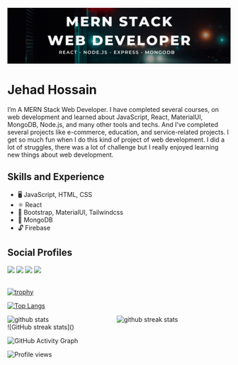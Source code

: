 ![I am a MERN Stack Web Developer](https://github.com/Zihad550/Zihad550/blob/main/Banner.png)

# Jehad Hossain
I’m A MERN Stack Web Developer. I have completed several courses, on web development and learned about JavaScript, React, MaterialUI, MongoDB, Node.js, and many other tools and techs. And I’ve completed several projects like e-commerce, education, and service-related projects. I get so much fun when I do this kind of project of web development. I did a lot of struggles, there was a lot of challenge but I really enjoyed learning new things about web development.

## Skills and Experience

* 🖥️ JavaScript, HTML, CSS
* ⚛️ React
* 📎 Bootstrap, MaterialUI, Tailwindcss
* 💾 MongoDB
* 🔓 Firebase


## Social Profiles
<div> 
<img src="https://img.icons8.com/color/48/000000/github--v1.png"/>
<img src="https://img.icons8.com/color/48/000000/linkedin.png"/>
 <img src="https://img.icons8.com/color/48/000000/facebook-new.png"/>
 <img src="https://img.icons8.com/fluency/48/000000/portfolio.png"/>
</div>

<br/>



[![trophy](https://github-profile-trophy.vercel.app/?username=Zihad550)](https://github.com/ryo-ma/github-profile-trophy)

[![Top Langs](https://github-readme-stats.vercel.app/api/top-langs/?username=Zihad550)](https://github.com/anuraghazra/github-readme-stats)  

<div style="display:flex">
 <img style="flex-basis:49%" src="https://github-readme-stats.vercel.app/api?username=Zihad550&show_icons=true&theme=merko" alt="github stats" />
 <img style="flex-basis:50%" src="https://github-readme-streak-stats.herokuapp.com/?user=Zihad550" alt="github streak stats"/>
 </div>
  ![GitHub streak stats]()  

![GitHub Activity Graph](https://activity-graph.herokuapp.com/graph?username=Zihad550)  



![Profile views](https://gpvc.arturio.dev/Zihad550)  
